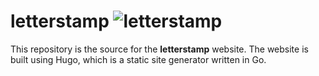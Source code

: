 # letterstamp ![letterstamp](https://letterstamp.com/favicon.png)

This repository is the source for the **letterstamp** website. The website is built using Hugo, which is a static site generator written in Go.
